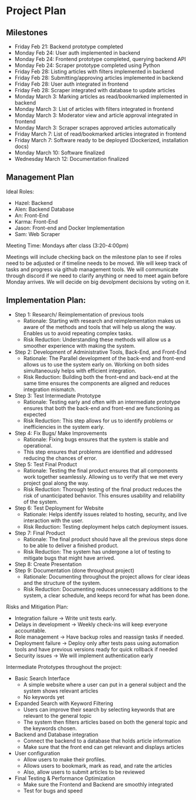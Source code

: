 # Project Plan


## Milestones
- Friday Feb 21: Backend prototype completed
- Monday Feb 24: User auth implemented in backend
- Monday Feb 24: Frontend prototype completed, querying backend API
- Monday Feb 24: Scraper prototype completed using Python
- Friday Feb 28: Listing articles with filters implemented in backend
- Friday Feb 28: Submitting/approving articles implemented in backend
- Friday Feb 28: User auth integrated in frontend
- Friday Feb 28: Scraper integrated with database to update articles
- Monday March 3: Marking articles as read/bookmarked implemented in backend
- Monday March 3: List of articles with filters integrated in frontend
- Monday March 3: Moderator view and article approval integrated in frontend
- Monday March 3: Scraper scrapes approved articles automatically
- Friday March 7: List of read/bookmarked articles integrated in frontend
- Friday March 7: Software ready to be deployed (Dockerized, installation docs)
- Monday March 10: Software finalized
- Wednesday March 12: Documentation finalized


## Management Plan
Ideal Roles:
- Hazel: Backend
- Alen: Backend Database
- An: Front-End
- Karma: Front-End
- Jason: Front-end and Docker Implementation
- Sam: Web Scraper




Meeting Time: Mondays after class (3:20-4:00pm)


Meetings will include checking back on the milestone plan to see if roles need to be adjusted or if timeline needs to be moved. We will keep track of tasks and progress via github management tools. We will communicate through discord if we need to clarify anything or need to meet again before Monday arrives. We will decide on big devolpment decisions by voting on it.






## Implementation Plan:
- Step 1: Research/ Reimplementation of previous tools
    - Rationale: Starting with research and reimplementation makes us aware of the methods and tools that will help us along the way. Enables us to avoid repeating complex tasks.
    - Risk Reduction: Understanding these methods will allow us a smoother experience with making the system.
- Step 2: Development of Administrative Tools, Back-End, and Front-End
    - Rationale: The Parallel development of the back-end and front-end allows us to use the system early on. Working on both sides simultaneously helps with efficient integration.
    - Risk Reduction: Building both the front-end and back-end at the same time ensures the components are aligned and reduces integration mismatch.
- Step 3: Test Intermediate Prototype
    - Rationale: Testing early and often with an intermediate prototype ensures that both the back-end and front-end are functioning as expected
    - Risk Reduction:  This step allows for us to identify problems or inefficiencies in the system early.
- Step 4: Fix Bugs/ Make Improvements
    - Rationale: Fixing bugs ensures that the system is stable and operational.
    - This step ensures that problems are identified and addressed reducing the chances of error.
- Step 5: Test Final Product
    - Rationale: Testing the final product ensures that all components work together seamlessly. Allowing us to verify that we met every project goal along the way.
    - Risk Reduction: Thorough testing of the final product reduces the risk of unanticipated behavior. This ensures usability and reliability of the system.
- Step 6: Test Deployment for Website
    - Rationale: Helps identify issues related to hosting, security, and live interaction with the user.
    - Risk Reduction: Testing deployment helps catch deployment issues.
- Step 7: Final Product
    - Rationale: The final product should have all the previous steps done to be able to deliver a finished product.
    - Risk Reduction: The system has undergone a lot of testing to mitigate bugs that might have arrived.
- Step 8: Create Presentation
- Step 9: Documentation (done throughout project)
    - Rationale: Documenting throughout the project allows for clear ideas and the structure of the system.
    - Risk Reduction: Documenting reduces unnecessary additions to the system, a clear schedule, and keeps record for what has been done.




Risks and Mitigation Plan:
- Integration failure -> Write unit tests early.
- Delays in development -> Weekly check-ins will keep everyone accountable.
- Role management -> Have backup roles and reassign tasks if needed.
- Deployment failure -> Deploy only after tests pass using automation tools and have previous versions ready for quick rollback if needed
- Security issues -> We will implement authentication early




Intermediate Prototypes throughout the project:
- Basic Search Interface
    - A simple website where a user can put in a general subject and the system shows relevant articles
    - No keywords yet
- Expanded Search with Keyword Filtering
    - Users can improve their search by selecting keywords that are relevant to the general topic
    - The system then filters articles based on both the general topic and the keywords chosen.
- Backend and Database integration
    - Connect the backend to a database that holds article information
    - Make sure that the front end can get relevant and displays articles
- User configuration
    - Allow users to make their profiles.
    - Allows users to bookmark, mark as read, and rate the articles
    - Also, allow users to submit articles to be reviewed
- Final Testing & Performance Optimization
    - Make sure the Frontend and Backend are smoothly integrated
    - Test for bugs and speed







